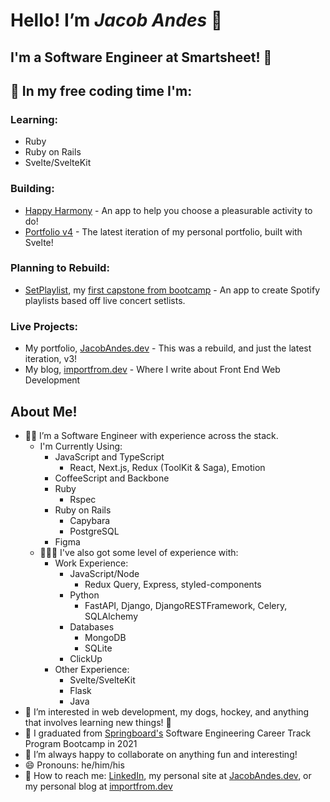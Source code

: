 # Hello! I’m ***Jacob Andes*** 👋

## I'm a Software Engineer at Smartsheet! 🎉

## 👷 In my free coding time I'm:

### Learning:

- Ruby
- Ruby on Rails
- Svelte/SvelteKit
  
### Building:

- [Happy Harmony](https://github.com/booshja/pleasurable-activities) - An app to help you choose a pleasurable activity to do!
- [Portfolio v4](https://github.com/booshja/portfolio-v4) - The latest iteration of my personal portfolio, built with Svelte!

### Planning to Rebuild:

- [SetPlaylist](https://github.com/booshja/setplaylist-ts), my [first capstone from bootcamp](https://github.com/booshja/setplaylist-python) - An app to create Spotify playlists based off live concert setlists.

### Live Projects:

- My portfolio, [JacobAndes.dev](https://www.jacobandes.dev) - This was a rebuild, and just the latest iteration, v3!
- My blog, [importfrom.dev](https://www.importfrom.dev) - Where I write about Front End Web Development

## About Me!

- 🧑‍💻 I’m a Software Engineer with experience across the stack.
  - I'm Currently Using:
    - JavaScript and TypeScript
      - React, Next.js, Redux (ToolKit & Saga), Emotion
    - CoffeeScript and Backbone
    - Ruby
      - Rspec
    - Ruby on Rails
      - Capybara
      - PostgreSQL
    - Figma
  - 👨🏻‍🚀 I've also got some level of experience with:
    - Work Experience:
      - JavaScript/Node
        - Redux Query, Express, styled-components
      - Python
        - FastAPI, Django, DjangoRESTFramework, Celery, SQLAlchemy
      - Databases
        - MongoDB
        - SQLite
      - ClickUp
    - Other Experience:
      - Svelte/SvelteKit
      - Flask
      - Java
- 👀  I’m interested in web development, my dogs, hockey, and anything that involves learning new things! 📖
- 🌱 I graduated from [Springboard's](https://www.springboard.com/) Software Engineering Career Track Program Bootcamp in 2021
- 🧩 I’m always happy to collaborate on anything fun and interesting!
- 😄 Pronouns: he/him/his
- 💬 How to reach me: [LinkedIn](https://www.linkedin.com/in/jacobandes), my personal site at [JacobAndes.dev](https://www.jacobandes.dev), or my personal blog at [importfrom.dev](https://www.importfrom.dev)
